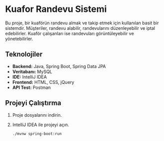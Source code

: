 # Kuafor Randevu Sistemi

Bu proje, bir kuaförün randevu almak ve takip etmek için kullanılan basit bir sistemdir. Müşteriler, randevu alabilir, randevularını düzenleyebilir ve iptal edebilirler. Kuaför çalışanları ise randevuları görüntüleyebilir ve yönetebilirler.

## Teknolojiler

- **Backend:** Java, Spring Boot, Spring Data JPA
- **Veritabanı:** MySQL
- **IDE:** IntelliJ IDEA
- **Frontend:** HTML, CSS, jQuery
- **API Test:** Postman

## Projeyi Çalıştırma

1. Proje dosyalarını indirin.
2. IntelliJ IDEA ile projeyi açın.



   ```bash
   ./mvnw spring-boot:run

